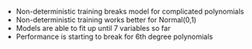 - Non-deterministic training breaks model for complicated polynomials
- Non-deterministic training works better for Normal(0,1)
- Models are able to fit up until 7 variables so far
- Performance is starting to break for 6th degree polynomials